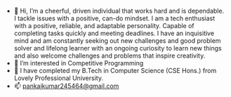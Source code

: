 - 👋 Hi, I’m a cheerful, driven individual that works hard and is dependable. I tackle issues with a positive, can-do mindset. I am a tech enthusiast with a positive, reliable, and adaptable personality. Capable of completing tasks quickly and meeting deadlines. I have an inquisitive mind and am constantly seeking out new challenges and good problem solver and lifelong learner with an ongoing curiosity to learn new things and also welcome challenges and problems that inspire creativity.
- 👀 I’m interested in Competitive Programming
- 🌱 I have completed my B.Tech in Computer Science (CSE Hons.) from Lovely Professional University.
- 📫 pankajkumar245464@gmail.com

